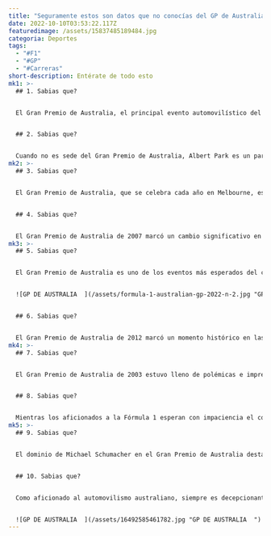 ```yaml
---
title: "Seguramente estos son datos que no conocías del GP de Australia "
date: 2022-10-10T03:53:22.117Z
featuredimage: /assets/15837485189484.jpg
categoria: Deportes
tags:
  - "#F1"
  - "#GP"
  - "#Carreras"
short-description: Entérate de todo esto
mk1: >-
  ## 1﻿. Sabias que?


  El Gran Premio de Australia, el principal evento automovilístico del país, tiene una historia que se remonta a casi 100 años. Originalmente se celebraba en varios circuitos de Australia, pero tuvo su sede en Adelaida entre 1985 y 1995, antes de establecerse en Albert Park, en Melbourne, en 1996. A pesar de algunas críticas iniciales por parte de los residentes locales y los grupos ecologistas, Albert Park ha demostrado ser un lugar popular tanto para los pilotos como para los espectadores. Con sus impresionantes vistas al mar y su estrecho trazado urbano, el circuito ofrece una emocionante acción de carreras y una experiencia única para los asistentes. Y como el Gran Premio se celebra en Albert Park todos los años desde 1996, se puede decir que el evento ha llegado para quedarse. Al ser una de las primeras carreras del calendario de la Fórmula 1 de cada temporada, el Gran Premio de Australia prepara el terreno para un año emocionante. Así que, tanto si es un fan incondicional de los deportes de motor como si sólo quiere pasar un día divertido, asegúrese de no perderse este querido evento nacional.


  ## 2﻿. Sabias que?


  Cuando no es sede del Gran Premio de Australia, Albert Park es un paraíso para los residentes de Melbourne que quieren aprovechar este extenso espacio verde. Con una pista de 5,3 km, el parque es un lugar popular para los corredores y los ciclistas, mientras que sus grandes extensiones de césped atraen a los excursionistas y a los jugadores de frisbee en los días cálidos. Además, el parque cuenta con varios campos deportivos, pistas de tenis y una piscina exterior climatizada. Durante todo el año, Albert Park ofrece numerosas oportunidades de ocio tanto para los habitantes como para los visitantes. Sin embargo, una vez al año se transforma en una pista de carreras de alta velocidad cuando los pilotos de Fórmula 1 pasan a toda velocidad por los circuitos trazados entre los árboles y los caminos del parque. Aunque el Gran Premio sea el reclamo de la fama de Albert Park, está claro que este querido espacio verde tiene mucho que ofrecer más allá de su papel como destino de carreras de coches.
mk2: >-
  ## 3﻿. Sabias que?


  El Gran Premio de Australia, que se celebra cada año en Melbourne, es algo más que una carrera de velocidad. También ofrece un fin de semana lleno de entretenimiento y actividades para toda la familia. De viernes a domingo, los asistentes pueden disfrutar de actuaciones musicales en directo, conocer a sus pilotos favoritos, ver emocionantes carreras de clasificación y, por supuesto, animar a su mejor opción durante el evento principal del domingo. Con la asistencia de más de 300.000 personas a lo largo del fin de semana, está claro que el GP es algo más que una carrera: es un acontecimiento cultural en el que personas de todo tipo se reúnen para participar en la emoción del automovilismo. Al ser una de las mayores atracciones anuales de Melbourne, no es de extrañar que las entradas se agoten rápidamente y que personas de todo el mundo acudan a Australia para asistir a esta cita ineludible. Tanto si es un ávido aficionado al automovilismo como si simplemente busca una actividad divertida para el fin de semana, el GP de Australia promete emoción y experiencias inolvidables.


  ## 4﻿. Sabias que?


  El Gran Premio de Australia de 2007 marcó un cambio significativo en el mundo de las carreras de Fórmula 1. Por primera vez en la historia, los tres finalistas del podio eran novatos en sus respectivos equipos. Kimi Raikkonen, que pilotaba para Ferrari, ocupó el primer puesto, seguido de Fernando Alonso y Lewis Hamilton con McLaren. Esto supuso un cambio de guardia, ya que pilotos veteranos como Michael Schumacher y Juan Pablo Montoya fueron superados por estos nuevos talentos. Sin embargo, la victoria de Raikkonen no estuvo exenta de polémica, ya que posteriormente se reveló que Ferrari había utilizado órdenes de equipo ilegales para asegurar su victoria. A pesar de este escándalo, este GP resultó ser un momento crucial para el futuro de las carreras, ya que estos novatos pasarían a dominar el deporte en los años venideros.
mk3: >-
  ## 5﻿. Sabias que?


  El Gran Premio de Australia es uno de los eventos más esperados del calendario de la Fórmula 1. No es de extrañar, con su historial de grandes sorpresas y emocionantes finales en el circuito Albert Pärk de Melbourne. Pero antes de que los espectadores se reúnan para ver competir a sus pilotos favoritos, se necesita una cantidad asombrosa de trabajo para preparar la pista. De hecho, se necesita la friolera de 290.000 horas de trabajo para preparar el evento. Desde la instalación de las gradas hasta la colocación de la goma en la pista, cada detalle se planifica y ejecuta meticulosamente. Y aunque algunos se quejan del coste asociado a la organización de un evento de tal magnitud, está claro que esta inversión merece la pena, ya que aficionados de todo el mundo acuden a presenciar la acción de las carreras de primera categoría en Melbourne. El esfuerzo realizado en la preparación del Gran Premio de Australia demuestra cuánta atención y cuidado se pone en la organización de una exitosa carrera de Fórmula 1.


  ![GP DE AUSTRALIA  ](/assets/formula-1-australian-gp-2022-n-2.jpg "GP DE AUSTRALIA  ")


  ## 6﻿. Sabias que?


  El Gran Premio de Australia de 2012 marcó un momento histórico en las carreras de Fórmula 1, ya que en él se enfrentaron seis campeones del mundo. Los legendarios pilotos Sebastian Vettel, Lewis Hamilton, Fernando Alonso, Jenson Button, Kimi Raikkonen y Michael Schumacher se enfrentaron en el circuito de Albert Park en Melbourne, Australia. El nivel de competitividad y destreza en la parrilla no tenía precedentes, y los aficionados estaban ansiosos por ver quién saldría victorioso. Al final, fue el vigente campeón Vettel el que se llevó la bandera a cuadros, pero no sin algunas tensas batallas con sus compañeros. El Gran Premio de Australia de 2012 pasará a la historia como la carrera que reunió una colección de talento y determinación sin parangón.
mk4: >-
  ## 7﻿. Sabias que?


  El Gran Premio de Australia de 2003 estuvo lleno de polémicas e imprevistos, pero ninguno fue tan sorprendente como la victoria de David Coulthard. Saliendo desde la 11ª posición, el piloto escocés consiguió abrirse paso entre el caos y asegurar su victoria por más de un segundo. Aunque la victoria de Coulthard fue impresionante en sí misma, lo fue aún más por el hecho de que era su primera carrera con el nuevo equipo, McLaren Mercedes. A pesar de tener problemas mecánicos durante toda la carrera, Coulthard se mantuvo concentrado y acabó triunfando sobre adversarios como Michael Schumacher y Juan Pablo Montoya. Además de proporcionar un final emocionante, la victoria de Coulthard anunció efectivamente la presencia de McLaren Mercedes en la temporada 2003 de Fórmula Uno. En general, el Gran Premio de Australia de 2003 será recordado como un momento crucial en la carrera de Coulthard.


  ## 8﻿. Sabias que?


  Mientras los aficionados a la Fórmula 1 esperan con impaciencia el comienzo de la temporada 2020, una carrera que definitivamente estará en el calendario es el Gran Premio de Australia. Celebrada en el circuito de Albert Park en Melbourne, la carrera ha sido un pilar en el calendario de la F1 desde 1985. En 2015, el Gran Premio recibió una prórroga del contrato, lo que garantiza que seguirá celebrándose hasta al menos 2023. Cada año, miles de aficionados acuden a Australia para presenciar la lucha de los mejores pilotos, como Lewis Hamilton y Sebastian Vettel, por unos valiosos puntos en su búsqueda del título del Campeonato de Pilotos. El Gran Premio de Australia también supone un impulso para la economía local, ya que los turistas gastan dinero en alojamiento, comida y mercancías relacionadas con sus equipos y pilotos favoritos. A pesar de ser bastante temprano en la temporada de F1, el Gran Premio de Australia siempre promete mucha emoción y acción para los aficionados de todo el mundo.
mk5: >-
  ## 9﻿. Sabias que?


  El dominio de Michael Schumacher en el Gran Premio de Australia destaca entre su impresionante lista de récords y logros. Con victorias en cuatro años consecutivos, está claro que Schumacher tenía una conexión especial con el circuito. Su victoria del año 2000 le permitió superar a su colega Mika Hakkinen en un final dramático, mientras que en 2001 el Ferrari de Schumacher se hizo con el Campeonato de Constructores en el mismo circuito. En 2002, Schumacher se impuso a su compañero de equipo Rubens Barrichello. Y en 2004 se impuso a Jenson Button para conseguir su cuarta y última victoria en el GP de Australia. Aunque muchos pilotos han tenido carreras exitosas en el circuito de Melbourne, el reinado de Schumacher como rey de esta carrera no se olvidará pronto.


  ## 1﻿0. Sabias que?


  Como aficionado al automovilismo australiano, siempre es decepcionante ver que nuestros pilotos no alcanzan el podio en el Gran Premio de Australia. Algunos pueden argumentar que esto es sólo el resultado de que la reserva de talento es menor en Australia en comparación con otros países, pero la verdad es que hay varios factores en juego. En primer lugar, nuestros equipos australianos suelen tener un presupuesto considerablemente inferior al de sus competidores internacionales, lo que supone una desventaja en términos de recursos y tecnología. Además, el propio trazado de Melbourne plantea retos únicos por su mezcla de carreras callejeras y en circuito. A pesar de estos obstáculos, los pilotos australianos han tenido actuaciones impresionantes a lo largo de los años, como el tercer puesto de Mark Webber en 2012. Esperemos que nuestros pilotos australianos ofrezcan más momentos memorables en el futuro.


  ![GP DE AUSTRALIA  ](/assets/16492585461782.jpg "GP DE AUSTRALIA  ")
---
```

